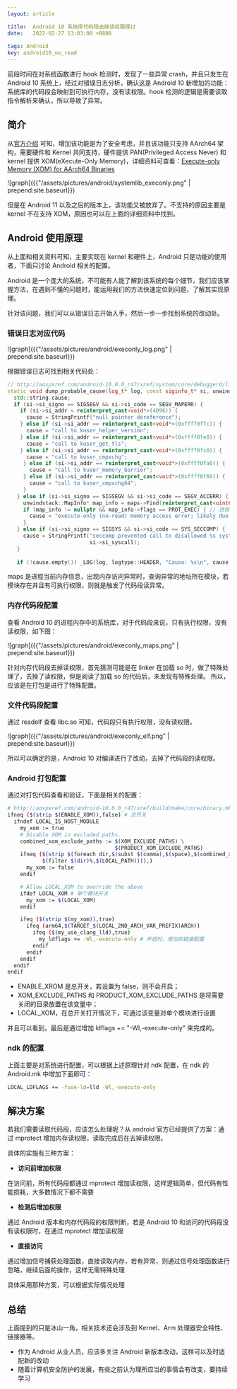 ```yaml
---
layout: article

title:  Android 10 系统库代码段去掉读权限探讨
date:   2022-02-27 13:03:00 +0800
 
tags: Android
key: android10_no_read
---
```


前段时间在对系统函数进行 hook 检测时，发现了一些异常 crash，并且只发生在 Android 10 系统上，经过对错误日志分析，确认这是 Android 10 新增加的功能：系统库的代码段会映射到可执行内存，没有读权限。hook 检测的逻辑是需要读取指令解析来确认，所以导致了异常。

## 简介

从[官方介绍](https://developer.android.com/about/versions/10/behavior-changes-all#xom-binaries) 可知，增加该功能是为了安全考虑，并且该功能只支持 AArch64 架构，需要硬件和 Kernel 共同支持，硬件提供 PAN(Privileged Access Never) 和 kernel 提供 XOM(eXecute-Only Memory)，详细资料可查看：[Execute-only Memory (XOM) for AArch64 Binaries](https://source.android.com/devices/tech/debug/execute-only-memory)

![graph]({{"/assets/pictures/android/systemlib_execonly.png" | prepend:site.baseurl}})


但是在 Android 11 以及之后的版本上，该功能又被放弃了。不支持的原因主要是 kernel 不在支持 XOM，原因也可以在上面的详细资料中找到。 

## Android 使用原理

从上面和相关资料可知，主要实现在 kernel 和硬件上，Android 只是功能的使用者，下面只讨论 Android 相关的配置。

Android 是一个庞大的系统，不可能有人能了解到该系统的每个细节，我们应该掌握方法，在遇到不懂的问题时，能运用我们的方法快速定位到问题，了解其实现原理。

针对该问题，我们可以从错误日志开始入手，然后一步一步找到系统的改动处。

### 错误日志对应代码

![graph]({{"/assets/pictures/android/execonly_log.png" | prepend:site.baseurl}})

根据错误日志可找到相关代码处：

```c++
// http://aospxref.com/android-10.0.0_r47/xref/system/core/debuggerd/libdebuggerd/tombstone.cpp?r=&mo=3649&fi=108#108
static void dump_probable_cause(log_t* log, const siginfo_t* si, unwindstack::Maps* maps) {
  std::string cause;
  if (si->si_signo == SIGSEGV && si->si_code == SEGV_MAPERR) {
    if (si->si_addr < reinterpret_cast<void*>(4096)) {
      cause = StringPrintf("null pointer dereference");
    } else if (si->si_addr == reinterpret_cast<void*>(0xffff0ffc)) {
      cause = "call to kuser_helper_version";
    } else if (si->si_addr == reinterpret_cast<void*>(0xffff0fe0)) {
      cause = "call to kuser_get_tls";
    } else if (si->si_addr == reinterpret_cast<void*>(0xffff0fc0)) {
      cause = "call to kuser_cmpxchg";
     } else if (si->si_addr == reinterpret_cast<void*>(0xffff0fa0)) {
       cause = "call to kuser_memory_barrier";
     } else if (si->si_addr == reinterpret_cast<void*>(0xffff0f60)) {
       cause = "call to kuser_cmpxchg64";
     }
   } else if (si->si_signo == SIGSEGV && si->si_code == SEGV_ACCERR) {
     unwindstack::MapInfo* map_info = maps->Find(reinterpret_cast<uint64_t>(si->si_addr));
     if (map_info != nullptr && map_info->flags == PROT_EXEC) { // 进程 /proc/[pid]/maps 查询，若找到并且有可执行权限
       cause = "execute-only (no-read) memory access error; likely due to data in .text.";
     }
   } else if (si->si_signo == SIGSYS && si->si_code == SYS_SECCOMP) {
     cause = StringPrintf("seccomp prevented call to disallowed %s system call %d", ABI_STRING,
                          si->si_syscall);
   }
 
   if (!cause.empty()) _LOG(log, logtype::HEADER, "Cause: %s\n", cause.c_str());

```

maps 是进程当前内存信息，出现内存访问异常时，查询异常的地址所在模块，若模块存在并且有可执行权限，则就是触发了代码段读异常。

### 内存代码段配置

查看 Android 10 的进程内存中的系统库，对于代码段来说，只有执行权限，没有读权限，如下图：

![graph]({{"/assets/pictures/android/execonly_maps.png" | prepend:site.baseurl}})

针对内存代码段去掉读权限，首先猜测可能是在 linker 在加载 so 时，做了特殊处理了，去掉了读权限，但是阅读了加载 so 的代码后，未发现有特殊处理。
所以，应该是在打包是进行了特殊配置。

### 文件代码段配置

通过 readelf 查看 libc.so 可知，代码段只有执行权限，没有读权限。

![graph]({{"/assets/pictures/android/execonly_elf.png" | prepend:site.baseurl}})

所以可以确定的是，Android 10 对编译进行了改动，去掉了代码段的读权限。

### Android 打包配置

通过对打包代码查看和验证，下面是相关的配置：

```bash
# http://aospxref.com/android-10.0.0_r47/xref/build/make/core/binary.mk#83
ifneq ($(strip $(ENABLE_XOM)),false) # 总开关
  ifndef LOCAL_IS_HOST_MODULE
    my_xom := true
    # Disable XOM in excluded paths.
    combined_xom_exclude_paths := $(XOM_EXCLUDE_PATHS) \
                                  $(PRODUCT_XOM_EXCLUDE_PATHS)
    ifneq ($(strip $(foreach dir,$(subst $(comma),$(space),$(combined_xom_exclude_paths)),\
           $(filter $(dir)%,$(LOCAL_PATH)))),)
      my_xom := false
    endif

    # Allow LOCAL_XOM to override the above
    ifdef LOCAL_XOM # 单个模块开关
      my_xom := $(LOCAL_XOM)
    endif

    ifeq ($(strip $(my_xom)),true)
      ifeq (arm64,$(TARGET_$(LOCAL_2ND_ARCH_VAR_PREFIX)ARCH))
        ifeq ($(my_use_clang_lld),true)
          my_ldflags += -Wl,-execute-only # 开启时，增加的链接配置
        endif
      endif
    endif
  endif
endif

```

* ENABLE_XROM 是总开关，若设置为 false，则不会开启；
* XOM_EXCLUDE_PATHS 和 PRODUCT_XOM_EXCLUDE_PATHS 是将需要关闭的目录放置在该变量中；
* LOCAL_XOM，在总开关打开情况下，可通过该变量对单个模块进行设置

并且可以看到，最后是通过增加 ldflags += "-Wl,-execute-only" 来完成的。

### ndk 的配置

上面主要是对系统进行配置，可以根据上述原理针对 ndk 配置，在 ndk 的 Android.mk 中增加下面即可：

```bash
LOCAL_LDFLAGS += -fuse-ld=lld -Wl,-execute-only
```

## 解决方案

若我们需要读取代码段，应该怎么处理呢？从 android 官方已经提供了方案：通过 mprotect 增加内存读权限，读取完成后在去掉读权限。

具体的实施有三种方案：

* **访问前增加权限**

在访问前，所有代码段都通过 mprotect 增加读权限，这样逻辑简单，但代码有性能损耗，大多数情况下都不需要

* **检测后增加权限**

通过 Android 版本和内存代码段的权限判断，若是 Android 10 和访问的代码段没有读权限时，在通过 mprotect 增加读权限

* **直接访问**

通过增加信号捕获处理函数，直接读取内存，若有异常，则通过信号处理函数进行忽略，继续后面的操作，这样无需特殊处理

具体采用那种方案，可以根据实际情况处理


## 总结

上面提到的只是冰山一角，相关技术还会涉及到 Kernel、Arm 处理器安全特性、链接器等。

* 作为 Android 从业人员，应该多关注 Android 新版本改动，这样可以及时适配新的改动
* 随着计算机安全防护的发展，有些之前认为理所应当的事情会有改变，要持续学习




